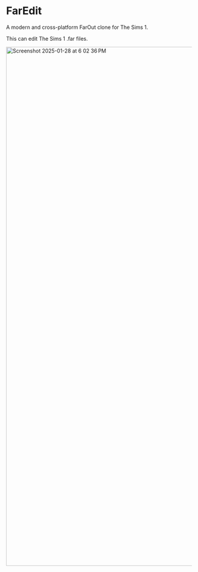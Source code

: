 ﻿# FarEdit

A modern and cross-platform FarOut clone for The Sims 1.

This can edit The Sims 1 .far files.

<img width="1408" alt="Screenshot 2025-01-28 at 6 02 36 PM" src="https://github.com/user-attachments/assets/3b6ec0e5-57ea-44b6-9d7c-1070595e2c89" />
